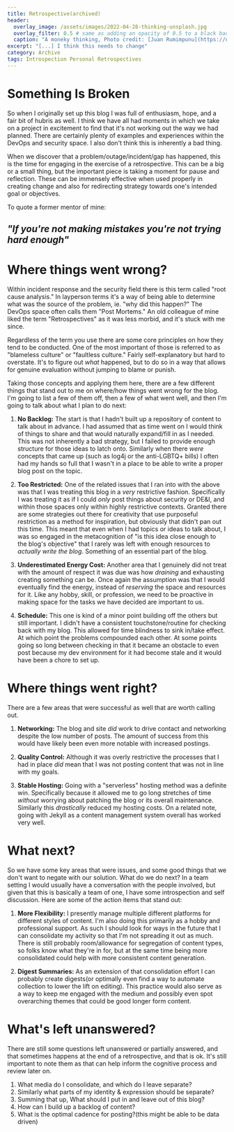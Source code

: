 ```yaml
---
title: Retrospective(archived)
header:
  overlay_image: /assets/images/2022-04-28-thinking-unsplash.jpg
  overlay_filter: 0.5 # same as adding an opacity of 0.5 to a black background
  caption: "A moneky thinking, Photo credit: [Juan Rumimpunu](https://unsplash.com/@earbiscuits) on [**Unsplash**](https://unsplash.com)"
excerpt: "[...] I think this needs to change"
category: Archive
tags: Introspection Personal Retrospectives 
---
```

  
# Something Is Broken
So when I originally set up this blog I was full of enthusiasm, hope, and a fair bit of hubris as well. I think we have all had moments in which we take on a project in excitement to find that it's not working out the way we had planned. There are certainly plenty of examples and experiences within the DevOps and security space. I also don't think this is inherently a bad thing. 

When we discover that a problem/outage/incident/gap has happened, this is the time for engaging in the exercise of a retrospective. This can be a big or a small thing, but the important piece is taking a moment for pause and reflection. These can be immensely effective when used properly in creating change and also for redirecting strategy towards one's intended goal or objectives. 

To quote a former mentor of mine:

## _"If you're not making mistakes you're not trying hard enough"_

# Where things went wrong?
Within incident response and the security field there is this term called "root cause analysis." In layperson terms it's a way of being able to determine what was the source of the problem, ie. "why did this happen?" The DevOps space often calls them "Post Mortems." An old colleague of mine liked the term "Retrospectives" as it was less morbid, and it's stuck with me since. 

Regardless of the term you use there are some core principles on how they tend to be conducted. One of the most important of those is referred to as "blameless culture" or "faultless culture." Fairly self-explanatory but hard to overstate. It's to figure out _what_ happened, but to do so in a way that allows for genuine evaluation without jumping to blame or punish. 

Taking those concepts and applying them here, there are a few different things that stand out to me on where/how things went wrong for the blog. I'm going to list a few of them off, then a few of what went well, and then I'm going to talk about what I plan to do next:

1. **No Backlog:** The start is that I hadn't built up a repository of content to talk about in advance. I had assumed that as time went on I would think of things to share and that would naturally expand/fill in as I needed. This was not inherently a bad strategy, but I failed to provide enough structure for those ideas to latch onto. Similarly when there _were_ concepts that came up (such as log4j or the anti-LGBTQ+ bills) I often had my hands so full that I wasn't in a place to be able to write  a proper blog post on the topic.

2. **Too Restricted:** One of the related issues that I ran into with the above was that I was treating this blog in a _very_ restrictive fashion. Specifically I was treating it as if I could _only_ post things about security or DE&I, and within those spaces only within highly restrictive contexts. Granted there are some strategies out there for creativity that use purposeful restriction as a method for inspiration, but obviously that didn't pan out this time. This meant that even when I had topics or ideas to talk about, I was so engaged in the metacognition of "is this idea close enough to the blog's objective" that I rarely was left with enough resources to _actually write the blog_. Something of an essential part of the blog.

3. **Underestimated Energy Cost:** Another area that I genuinely did not treat with the amount of respect it was due was how _draining_ and exhausting creating something can be. Once again the assumption was that I would eventually find the energy, instead of _reserving_ the space and resources for it. Like any hobby, skill, or profession, we need to be proactive in making space for the tasks we have decided are important to us.

4. **Schedule:** This one is kind of a minor point building off the others but still important. I didn't have a consistent touchstone/routine for checking back with my blog. This allowed for time blindness to sink in/take effect. At which point the problems compounded each other. At some points going so long between checking in that it became an obstacle to even post because my dev environment for it had become stale and it would have been a chore to set up.

# Where things went right?
There are a few areas that were successful as well that are worth calling out. 

1. **Networking:** The blog and site _did_ work to drive contact and networking despite the low number of posts. The amount of success from this would have likely been even more notable with increased postings. 

2. **Quality Control:** Although it was overly restrictive the processes that I had in place _did_ mean that I was not posting content that was not in line with my goals.

3. **Stable Hosting:** Going with a "serverless" hosting method was a definite win. Specifically because it allowed me to go long stretches of time _without_ worrying about patching the blog or its overall maintenance. Similarly this _drastically_ reduced my hosting costs. On a related note, going with Jekyll as a content management system overall has worked very well.

# What next?
So we have some key areas that were issues, and some good things that we don't want to negate with our solution. What do we do next? In a team setting I would usually have a conversation with the people involved, but given that this is basically a team of one, I have some introspection and self discussion. Here are some of the action items that stand out:

1. **More Flexibility:** I presently manage multiple different platforms for different styles of content. I'm also doing this primarily as a hobby and professional support. As such I should look for ways in the future that I can consolidate my activity so that I'm not spreading it out as much. There is still probably room/allowance for segregation of content types, so folks know what they're in for, but at the same time being more consolidated could help with more consistent content generation. 

2. **Digest Summaries:** As an extension of that consolidation effort I can probably create digests(or optimally even find a way to automate collection to lower the lift on editing). This practice would also serve as a way to keep me engaged with the medium and possibly even spot overarching themes that could be good longer form content. 

# What's left unanswered?
There are still some questions left unanswered or partially answered, and that sometimes happens at the end of a retrospective, and that is ok. It's still important to note them as that can help inform the cognitive process and review later on. 

1. What media do I consolidate, and which do I leave separate? 
2. Similarly what parts of my identity & expression should be separate?
3. Summing that up, What should I put in and leave out of this blog?
4. How can I build up a backlog of content?
5. What is the optimal cadence for posting?(this might be able to be data driven)